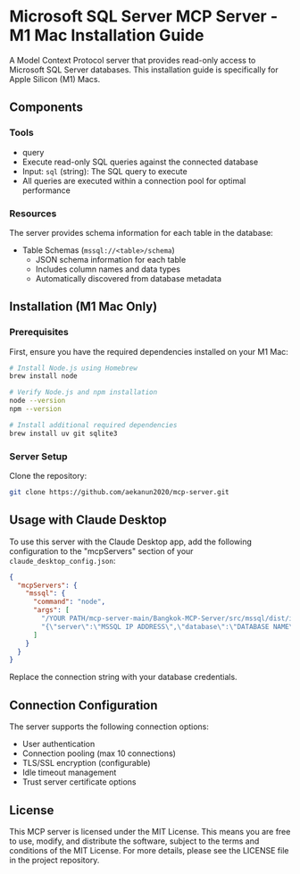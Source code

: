 # Microsoft SQL Server MCP Server - M1 Mac Installation Guide

A Model Context Protocol server that provides read-only access to Microsoft SQL Server databases. This installation guide is specifically for Apple Silicon (M1) Macs.

## Components

### Tools

- query 
 - Execute read-only SQL queries against the connected database
 - Input: `sql` (string): The SQL query to execute  
 - All queries are executed within a connection pool for optimal performance

### Resources

The server provides schema information for each table in the database:

- Table Schemas (`mssql://<table>/schema`)
  - JSON schema information for each table 
  - Includes column names and data types
  - Automatically discovered from database metadata

## Installation (M1 Mac Only)

### Prerequisites 

First, ensure you have the required dependencies installed on your M1 Mac:

```bash 
# Install Node.js using Homebrew
brew install node

# Verify Node.js and npm installation
node --version  
npm --version

# Install additional required dependencies
brew install uv git sqlite3
```
### Server Setup

Clone the repository:

```bash
git clone https://github.com/aekanun2020/mcp-server.git
```

## Usage with Claude Desktop

To use this server with the Claude Desktop app, add the following configuration to the "mcpServers" section of your `claude_desktop_config.json`:

```json
{
  "mcpServers": {
    "mssql": {
      "command": "node",
      "args": [
        "/YOUR PATH/mcp-server-main/Bangkok-MCP-Server/src/mssql/dist/index.js",
        "{\"server\":\"MSSQL IP ADDRESS\",\"database\":\"DATABASE NAME\",\"user\":\"USERNAME\",\"password\":\"PASSWORD\",\"options\":{\"trustServerCertificate\":true}}"
      ]
    }
  }
}
```
Replace the connection string with your database credentials.

## Connection Configuration

The server supports the following connection options:

- User authentication
- Connection pooling (max 10 connections)
- TLS/SSL encryption (configurable) 
- Idle timeout management
- Trust server certificate options

## License

This MCP server is licensed under the MIT License. This means you are free to use, modify, and distribute the software, subject to the terms and conditions of the MIT License. For more details, please see the LICENSE file in the project repository.